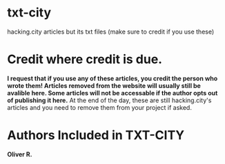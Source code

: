 # txt-city
hacking.city articles but its txt files (make sure to credit if you use these)

# Credit where credit is due.
**I request that if you use any of these articles, you credit the person who wrote them! Articles removed from the website will usually still be avalible here. Some articles will not be accessable if the author opts out of publishing it here.**
At the end of the day, these are still hacking.city's articles and you need to remove them from your project if asked.

# Authors Included in TXT-CITY
**Oliver R.**
